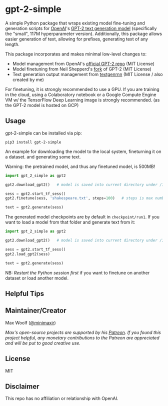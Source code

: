 # gpt-2-simple

A simple Python package that wraps existing model fine-tuning and generation scripts for [OpenAI](https://openai.com)'s [GPT-2 text generation model](https://openai.com/blog/better-language-models/) (specifically the "small", 117M hyperparameter version). Additionally, this package allows easier generation of text, allowing for prefixes, generating text of any length.

This package incorporates and makes minimal low-level changes to:

* Model management from OpenAI's [official GPT-2 repo](https://github.com/openai/gpt-2) (MIT License)
* Model finetuning from Neil Shepperd's [fork](https://github.com/nshepperd/gpt-2) of GPT-2 (MIT License)
* Text generation output management from [textgenrnn](https://github.com/minimaxir/textgenrnn) (MIT License / also created by me)

For finetuning, it is strongly recommended to use a GPU. If you are training in the cloud, using a Colaboratory notebook or a Google Compute Engine VM w/ the TensorFlow Deep Learning image is strongly recommended. (as the GPT-2 model is hosted on GCP)

## Usage

gpt-2-simple can be installed via pip:

```shell
pip3 install gpt-2-simple
```

An example for downloading the model to the local system, fineturning it on a dataset. and generating some text.

Warning: the pretrained model, and thus any finetuned model, is 500MB!

```python
import gpt_2_simple as gpt2

gpt2.download_gpt2()   # model is saved into current directory under /117M/

sess = gpt2.start_tf_sess()
gpt2.finetune(sess, 'shakespeare.txt', steps=100)   # steps is max number of training steps

text = gpt2.generate(sess)
```

The generated model checkpoints are by default in `checkpoint/run1`. If you want to load a model from that folder and generate text from it:

```python
import gpt_2_simple as gpt2

gpt2.download_gpt2()   # model is saved into current directory under /117M/

sess = gpt2.start_tf_sess()
gpt2.load_gpt2(sess)

text = gpt2.generate(sess)
```

NB: *Restart the Python session first* if you want to finetune on another dataset or load another model.

## Helpful Tips

## Maintainer/Creator

Max Woolf ([@minimaxir](http://minimaxir.com))

*Max's open-source projects are supported by his [Patreon](https://www.patreon.com/minimaxir). If you found this project helpful, any monetary contributions to the Patreon are appreciated and will be put to good creative use.*

## License

MIT

## Disclaimer

This repo has no affiliation or relationship with OpenAI.
